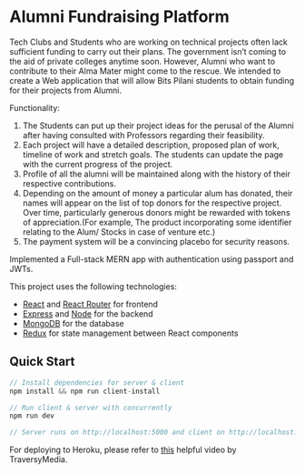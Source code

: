 # Alumni Fundraising Platform

Tech Clubs and Students who are working on technical projects often lack sufficient funding to
carry out their plans. The government isn’t coming to the aid of private colleges anytime soon.
However, Alumni who want to contribute to their Alma Mater might come to the rescue.
We intended to create a Web application that will allow Bits Pilani students to obtain funding for their
projects from Alumni.

Functionality:

1) The Students can put up their project ideas for the perusal of the Alumni after having
consulted with Professors regarding their feasibility.
2) Each project will have a detailed description, proposed plan of work, timeline of work and
stretch goals. The students can update the page with the current progress of the project.
3) Profile of all the alumni will be maintained along with the history of their respective
contributions.
4) Depending on the amount of money a particular alum has donated, their names will
appear on the list of top donors for the respective project. Over time, particularly
generous donors might be rewarded with tokens of appreciation.(For example, The
product incorporating some identifier relating to the Alum/ Stocks in case of venture etc.)
5) The payment system will be a convincing placebo for security reasons.

Implemented a Full-stack MERN app with authentication using passport and JWTs.

This project uses the following technologies:

- [React](https://reactjs.org) and [React Router](https://reacttraining.com/react-router/) for frontend
- [Express](http://expressjs.com/) and [Node](https://nodejs.org/en/) for the backend
- [MongoDB](https://www.mongodb.com/) for the database
- [Redux](https://redux.js.org/basics/usagewithreact) for state management between React components

## Quick Start

```javascript
// Install dependencies for server & client
npm install && npm run client-install

// Run client & server with concurrently
npm run dev

// Server runs on http://localhost:5000 and client on http://localhost:3000
```

For deploying to Heroku, please refer to [this](https://www.youtube.com/watch?v=71wSzpLyW9k) helpful video by TraversyMedia.
